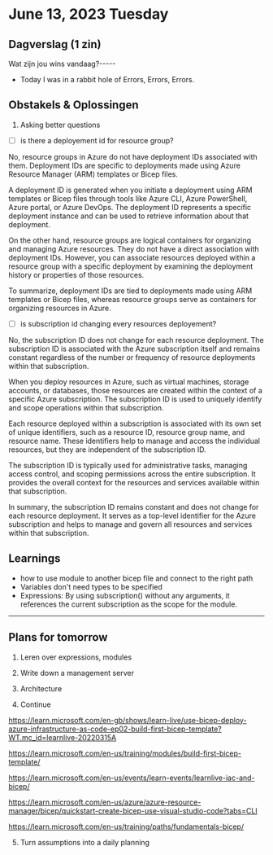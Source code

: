 # June 13, 2023 Tuesday

## Dagverslag (1 zin)

Wat zijn jou wins vandaag?-----

- Today I was in a rabbit hole of Errors, Errors, Errors.

## Obstakels & Oplossingen

1. Asking better questions

- [ ] is there a deployement id for resource group?

No, resource groups in Azure do not have deployment IDs associated with them. Deployment IDs are specific to deployments made using Azure Resource Manager (ARM) templates or Bicep files.

A deployment ID is generated when you initiate a deployment using ARM templates or Bicep files through tools like Azure CLI, Azure PowerShell, Azure portal, or Azure DevOps. The deployment ID represents a specific deployment instance and can be used to retrieve information about that deployment.

On the other hand, resource groups are logical containers for organizing and managing Azure resources. They do not have a direct association with deployment IDs. However, you can associate resources deployed within a resource group with a specific deployment by examining the deployment history or properties of those resources.

To summarize, deployment IDs are tied to deployments made using ARM templates or Bicep files, whereas resource groups serve as containers for organizing resources in Azure.

- [ ] is subscription id changing every resources deployement?

No, the subscription ID does not change for each resource deployment. The subscription ID is associated with the Azure subscription itself and remains constant regardless of the number or frequency of resource deployments within that subscription.

When you deploy resources in Azure, such as virtual machines, storage accounts, or databases, those resources are created within the context of a specific Azure subscription. The subscription ID is used to uniquely identify and scope operations within that subscription.

Each resource deployed within a subscription is associated with its own set of unique identifiers, such as a resource ID, resource group name, and resource name. These identifiers help to manage and access the individual resources, but they are independent of the subscription ID.

The subscription ID is typically used for administrative tasks, managing access control, and scoping permissions across the entire subscription. It provides the overall context for the resources and services available within that subscription.

In summary, the subscription ID remains constant and does not change for each resource deployment. It serves as a top-level identifier for the Azure subscription and helps to manage and govern all resources and services within that subscription.

## Learnings

- how to use module to another bicep file and connect to the right path
- Variables don't need types to be specified
- Expressions: By using subscription() without any arguments, it references the current subscription as the scope for the module.

---

## Plans for tomorrow

1. Leren over expressions, modules

2. Write down a management server

3. Architecture

4. Continue

https://learn.microsoft.com/en-gb/shows/learn-live/use-bicep-deploy-azure-infrastructure-as-code-ep02-build-first-bicep-template?WT.mc_id=learnlive-20220315A

https://learn.microsoft.com/en-us/training/modules/build-first-bicep-template/

https://learn.microsoft.com/en-us/events/learn-events/learnlive-iac-and-bicep/

https://learn.microsoft.com/en-us/azure/azure-resource-manager/bicep/quickstart-create-bicep-use-visual-studio-code?tabs=CLI

https://learn.microsoft.com/en-us/training/paths/fundamentals-bicep/

5. Turn assumptions into a daily planning
